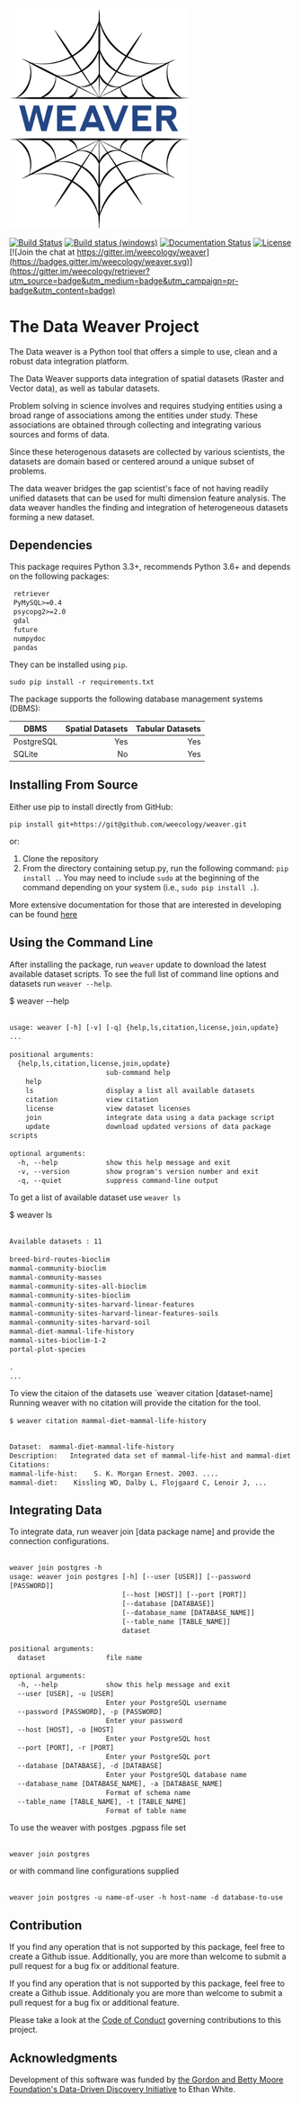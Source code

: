 <img src="https://github.com/henrykironde/Logos/blob/master/resource/Weaver_logo.png?raw=true" alt="logo" width="320">

[![Build Status](https://api.travis-ci.org/weecology/weaver.svg?branch=master)](https://travis-ci.org/weecology/weaver)
[![Build status (windows)](https://ci.appveyor.com/api/projects/status/x9a6ol3dl5mf2wr7/branch/master?svg=true)](https://ci.appveyor.com/project/ethanwhite/weaver/branch/master)
[![Documentation Status](https://readthedocs.org/projects/weaver/badge/?version=latest)](http://weaver.readthedocs.io/en/latest/?badge=latest)
[![License](http://img.shields.io/badge/license-MIT-blue.svg)](https://raw.githubusercontent.com/weecology/weaver/master/LICENSE)
[![Join the chat at https://gitter.im/weecology/weaver](https://badges.gitter.im/weecology/weaver.svg)](https://gitter.im/weecology/retriever?utm_source=badge&utm_medium=badge&utm_campaign=pr-badge&utm_content=badge)

# The Data Weaver Project

The Data weaver is a Python tool that offers a simple to use, clean and a robust data integration platform.

The Data Weaver supports data integration of spatial datasets (Raster and Vector data), as well as tabular datasets.
 
Problem solving in science involves and requires studying entities using a broad range of associations among the entities under study. These associations are obtained through collecting and integrating various sources and forms of data.

Since these heterogenous datasets are collected by various scientists, the datasets are domain based or centered around a unique subset of problems.

The data weaver bridges the gap scientist's face of not having readily unified datasets that can be used for multi dimension feature analysis. The data weaver handles the finding and integration of heterogeneous datasets forming a new dataset.

Dependencies
------------

This package requires Python 3.3+, recommends Python 3.6+ and depends on the following packages:

     retriever
     PyMySQL>=0.4
     psycopg2>=2.0
     gdal
     future
     numpydoc
     pandas


They can be installed using ``pip``.

    sudo pip install -r requirements.txt

The package supports the following database management systems (DBMS):

| DBMS       | Spatial Datasets | Tabular Datasets |
|------------|-----------------:|-----------------:|
| PostgreSQL |              Yes |              Yes |
| SQLite     |               No |              Yes |

Installing From Source
----------------------

Either use pip to install directly from GitHub:

```shell
pip install git+https://git@github.com/weecology/weaver.git
```

or:

1. Clone the repository
2. From the directory containing setup.py, run the following command: `pip
   install .`. You may need to include `sudo` at the beginning of the
   command depending on your system (i.e., `sudo pip install .`).

More extensive documentation for those that are interested in developing can be found [here](http://weaver.readthedocs.io/en/latest/?badge=latest)

Using the Command Line
----------------------

After installing the package, run `weaver` update to download the latest available dataset scripts.
To see the full list of command line options and datasets run `weaver --help`.

$ weaver --help

```shell

usage: weaver [-h] [-v] [-q] {help,ls,citation,license,join,update} ...

positional arguments:
  {help,ls,citation,license,join,update}
                        sub-command help
    help
    ls                  display a list all available datasets
    citation            view citation
    license             view dataset licenses
    join                integrate data using a data package script
    update              download updated versions of data package scripts

optional arguments:
  -h, --help            show this help message and exit
  -v, --version         show program's version number and exit
  -q, --quiet           suppress command-line output

```

To get a list of available dataset use `weaver ls`

$ weaver ls

```shell

Available datasets : 11

breed-bird-routes-bioclim
mammal-community-bioclim
mammal-community-masses
mammal-community-sites-all-bioclim
mammal-community-sites-bioclim
mammal-community-sites-harvard-linear-features
mammal-community-sites-harvard-linear-features-soils
mammal-community-sites-harvard-soil
mammal-diet-mammal-life-history
mammal-sites-bioclim-1-2
portal-plot-species

.
...
```

To view the citaion of the datasets use `weaver citation [dataset-name]
Running weaver with no citation will provide the citation for the tool.


`$ weaver citation mammal-diet-mammal-life-history`

```shell

Dataset:  mammal-diet-mammal-life-history
Description:   Integrated data set of mammal-life-hist and mammal-diet
Citations:
mammal-life-hist:    S. K. Morgan Ernest. 2003. ....
mammal-diet:    Kissling WD, Dalby L, Flojgaard C, Lenoir J, ...

```

Integrating Data
----------------
To integrate data, run weaver join [data package name] and provide the connection configurations.


```shell

weaver join postgres -h
usage: weaver join postgres [-h] [--user [USER]] [--password [PASSWORD]]
                            [--host [HOST]] [--port [PORT]]
                            [--database [DATABASE]]
                            [--database_name [DATABASE_NAME]]
                            [--table_name [TABLE_NAME]]
                            dataset

positional arguments:
  dataset               file name

optional arguments:
  -h, --help            show this help message and exit
  --user [USER], -u [USER]
                        Enter your PostgreSQL username
  --password [PASSWORD], -p [PASSWORD]
                        Enter your password
  --host [HOST], -o [HOST]
                        Enter your PostgreSQL host
  --port [PORT], -r [PORT]
                        Enter your PostgreSQL port
  --database [DATABASE], -d [DATABASE]
                        Enter your PostgreSQL database name
  --database_name [DATABASE_NAME], -a [DATABASE_NAME]
                        Format of schema name
  --table_name [TABLE_NAME], -t [TABLE_NAME]
                        Format of table name

```

To use the weaver with postges .pgpass file set

```shell

weaver join postgres
```

or with command line configurations supplied

```shell

weaver join postgres -u name-of-user -h host-name -d database-to-use
```

Contribution
------------

If you find any operation that is not supported by this package, feel free to create a Github issue. Additionally, you are more than welcome to submit a pull request for a bug fix or additional feature.

If you find any operation that is not supported by this package, feel
free to create a Github issue. Additionaly you are more than welcome to submit
a pull request for a bug fix or additional feature.

Please take a look at the [Code of Conduct](https://github.com/weecology/weaver/blob/master/docs/code_of_conduct.rst) governing contributions to this project.

Acknowledgments
---------------

Development of this software was funded by [the Gordon and Betty Moore
Foundation's Data-Driven Discovery
Initiative](http://www.moore.org/programs/science/data-driven-discovery) to Ethan White.